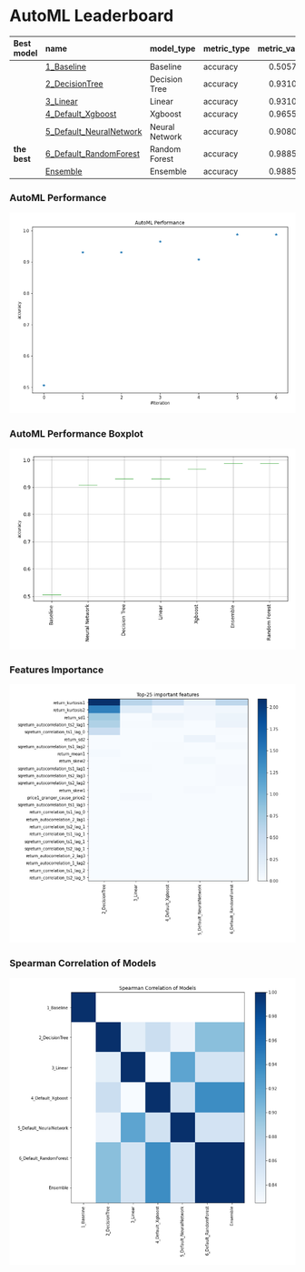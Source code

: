 # AutoML Leaderboard

| Best model   | name                                                         | model_type     | metric_type   |   metric_value |   train_time |
|:-------------|:-------------------------------------------------------------|:---------------|:--------------|---------------:|-------------:|
|              | [1_Baseline](1_Baseline/README.md)                           | Baseline       | accuracy      |       0.505747 |         6.79 |
|              | [2_DecisionTree](2_DecisionTree/README.md)                   | Decision Tree  | accuracy      |       0.931034 |        10.84 |
|              | [3_Linear](3_Linear/README.md)                               | Linear         | accuracy      |       0.931034 |        10.05 |
|              | [4_Default_Xgboost](4_Default_Xgboost/README.md)             | Xgboost        | accuracy      |       0.965517 |        10.34 |
|              | [5_Default_NeuralNetwork](5_Default_NeuralNetwork/README.md) | Neural Network | accuracy      |       0.908046 |         8.67 |
| **the best** | [6_Default_RandomForest](6_Default_RandomForest/README.md)   | Random Forest  | accuracy      |       0.988506 |        14.02 |
|              | [Ensemble](Ensemble/README.md)                               | Ensemble       | accuracy      |       0.988506 |         0.19 |

### AutoML Performance
![AutoML Performance](ldb_performance.png)

### AutoML Performance Boxplot
![AutoML Performance Boxplot](ldb_performance_boxplot.png)

### Features Importance
![features importance across models](features_heatmap.png)



### Spearman Correlation of Models
![models spearman correlation](correlation_heatmap.png)

